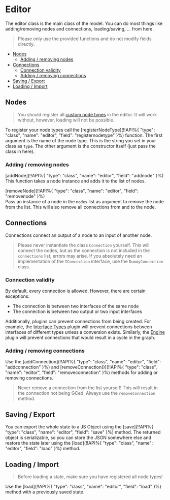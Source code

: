 # Editor <!-- omit in toc -->
The editor class is the main class of the model. You can do most things like adding/removing nodes and connections, loading/saving, ... from here.

> Please only use the provided functions and do not modify fields directly.

- [Nodes](#nodes)
  - [Adding / removing nodes](#adding--removing-nodes)
- [Connections](#connections)
  - [Connection validity](#connection-validity)
  - [Adding / removing connections](#adding--removing-connections)
- [Saving / Export](#saving--export)
- [Loading / Import](#loading--import)

## Nodes
> You should register all [custom node types](nodes.md) in the editor.
> It will work without, however, loading will not be possible.

To register your node types call the [registerNodeType](!!API%{ "type": "class", "name": "editor", "field": "registernodetype" }%) function. The first argument is the name of the node type. This is the string you set in your class as `type`. The other argument is the constructor itself (just pass the class in here).

### Adding / removing nodes
[addNode](!!API%{ "type": "class", "name": "editor", "field": "addnode" }%)  
This function takes a node instance and adds it to the list of nodes.

[removeNode](!!API%{ "type": "class", "name": "editor", "field": "removenode" }%)  
Pass an instance of a node in the `nodes` list as argument to remove the node from the list. This will also remove all connections from and to the node.


## Connections
Connections connect an output of a node to an input of another node.

> Please never instantiate the class `Connection` yourself. This will connect the nodes, but as the connection is not included in the `connections` list, errors may arise. If you absolutely need an implementation of the `IConnection` interface, use the `DummyConnection` class.

### Connection validity
By default, every connection is allowed. However, there are certain exceptions:
* The connection is between two interfaces of the same node
* The connection is between two output or two input interfaces

Additionally, plugins can prevent connections from being created. For example, the [Interface Types](/plugins/interface-types.md) plugin will prevent connections between interfaces of different types unless a conversion exists. Similarly, the [Engine](/plugins/engine.md) plugin will prevent connections that would result in a cycle in the graph.

### Adding / removing connections
Use the [addConnection](!!API%{ "type": "class", "name": "editor", "field": "addconnection" }%) and [removeConnection()](!!API%{ "type": "class", "name": "editor", "field": "removeconnection" }%) methods
for adding or removing connections.

> Never remove a connection from the list yourself! This will result in the connection not being GCed.
> Always use the `removeConnection` method.


## Saving / Export
You can export the whole state to a JS Object using the [save](!!API%{ "type": "class", "name": "editor", "field": "save" }%) method. The returned object is serializable, so you can store the JSON somewhere else and restore the state later using the [load](!!API%{ "type": "class", "name": "editor", "field": "load" }%) method.


## Loading / Import
> Before loading a state, make sure you have registered all node types!

Use the [load](!!API%{ "type": "class", "name": "editor", "field": "load" }%) method with a previously saved state.
